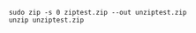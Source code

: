 
 <pre>
 <code>
 sudo zip -s 0 ziptest.zip --out unziptest.zip
 unzip unziptest.zip
 <code>
 <pre>
 
